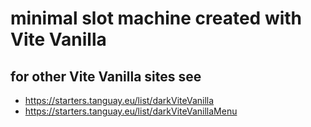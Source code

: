 # minimal slot machine created with Vite Vanilla

## for other Vite Vanilla sites see

- https://starters.tanguay.eu/list/darkViteVanilla
- https://starters.tanguay.eu/list/darkViteVanillaMenu
